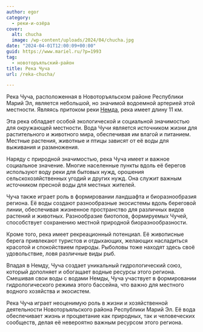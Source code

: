 ```yaml
---
author: egor
category:
  - реки-и-озёра
cover:
  alt: chucha
  image: /wp-content/uploads/2024/04/chucha.jpg
date: "2024-04-01T12:00:09+00:00"
guid: https://www.mariel.ru/?p=1993
tag:
  - новоторъяльский-район
title: Река Чуча
url: /reka-chucha/

---
```

Река Чуча, расположенная в Новоторъяльском районе Республики Марий Эл, является небольшой, но значимой водоемной артерией этой местности. Являясь притоком реки [Немда](/nemda/), река имеет длину 11 км.

Эта река обладает особой экологической и социальной значимостью для окружающей местности. Вода Чучи является источником жизни для растительного и животного мира, обеспечивая им влагой и питанием. Местные растения, животные и птицы зависят от её воды для выживания и размножения.

Наряду с природной значимостью, река Чуча имеет и важное социальное значение. Многие населенные пункты вдоль её берегов используют воду реки для бытовых нужд, орошения сельскохозяйственных угодий и других нужд. Она служит важным источником пресной воды для местных жителей.

Чуча также играет роль в формировании ландшафта и биоразнообразия региона. Её воды создают разнообразные экосистемы вдоль береговой линии, обеспечивая жизненное пространство для различных видов растений и животных. Разнообразие биотопов, формируемых Чучей, способствует сохранению местной природной биоразнообразности.

Кроме того, река имеет рекреационный потенциал. Её живописные берега привлекают туристов и отдыхающих, желающих насладиться красотой и спокойствием природы. Рыболовы тоже находят здесь своё удовольствие, ловя различные виды рыб.

Впадая в Немду, Чуча создает уникальный гидрологический союз, который дополняет и обогащает водные ресурсы этого региона. Смешивая свои воды с водами Немды, Чуча участвует в формировании гидрологического режима этого бассейна, что важно для местного водного хозяйства и экосистем.

Река Чуча играет неоценимую роль в жизни и хозяйственной деятельности Новоторъяльского района Республики Марий Эл. Её вода обеспечивает жизнь и процветание как природных, так и человеческих сообществ, делая её невероятно важным ресурсом этого региона.
